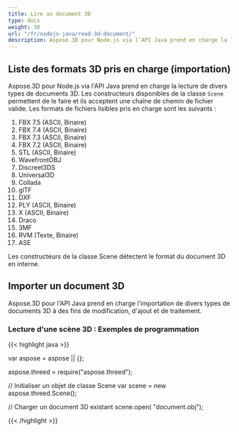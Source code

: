 ```yaml
---
title: Lire un document 3D
type: docs
weight: 30
url: "/fr/nodejs-java/read-3d-document/"
description: Aspose.3D pour Node.js via l’API Java prend en charge la lecture de divers types de documents 3D.
---
```


## **Liste des formats 3D pris en charge (importation)**
Aspose.3D pour Node.js via l'API Java prend en charge la lecture de divers types de documents 3D. Les constructeurs disponibles de la classe `Scene` permettent de le faire et ils acceptent une chaîne de chemin de fichier valide. Les formats de fichiers lisibles pris en charge sont les suivants :

1. FBX 7.5 (ASCII, Binaire)
1. FBX 7.4 (ASCII, Binaire)
1. FBX 7.3 (ASCII, Binaire)
1. FBX 7.2 (ASCII, Binaire)
1. STL (ASCII, Binaire)
1. WavefrontOBJ
1. Discreet3DS
1. Universal3D
1. Collada
1. glTF
1. DXF
1. PLY (ASCII, Binaire)
1. X (ASCII, Binaire)
1. Draco
1. 3MF
1. RVM (Texte, Binaire)
1. ASE

Les constructeurs de la classe Scene détectent le format du document 3D en interne.
## **Importer un document 3D**
Aspose.3D pour l'API Java prend en charge l'importation de divers types de documents 3D à des fins de modification, d'ajout et de traitement.
### **Lecture d'une scène 3D : Exemples de programmation**

{{< highlight java >}}

var aspose = aspose || {};

aspose.threed = require("aspose.threed");

// Initialiser un objet de classe Scene
var scene = new aspose.threed.Scene();

// Charger un document 3D existant
scene.open( "document.obj");

{{< /highlight >}}
